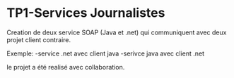 # TP1-Services Journalistes

Creation de deux service SOAP (Java et .net) qui communiquent avec deux projet client contraire.

Exemple: 
-service .net avec client java
-serivce java avec client .net

le projet a été realisé avec collaboration.
